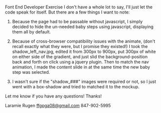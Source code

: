 Font End Developer Exercise
I don't have a whole lot to say, I'll just let the code speak for itself. But 
there are a few things I want to note:

1) Because the page had to be passable without javascript, I simply decided to 
hide the un-needed baby steps using javascript, displaying them all by default.

2) Because of cross-browser compatibility issues with the animate, (don't recall
exactly what they were, but I promise they existed!) I took the 
shadow_left_nav.jpg, edited it from 300px to 900px, put 300px of white 
on either side of the gradient, and just slid the background-position back and 
forth on click using a jquery plugin. Then to match the nav animation, I 
made the content slide in at the same time the new baby step was selected.

3) I wasn't sure if the "shadow_###" images were required or not, so I just went 
with a box-shadow and tried to matched it to the mockup.

Let me know if you have any questions! Thanks!

Laramie Rugen
ffgpga08@gmail.com
847-902-5995

